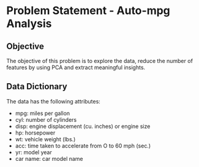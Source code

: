 # Problem Statement - Auto-mpg Analysis

## Objective
The objective of this problem is to explore the data, reduce the number of features by using PCA and extract meaningful insights.

## Data Dictionary
The data has the following attributes:

* mpg: miles per gallon
* cyl: number of cylinders
* disp: engine displacement (cu. inches) or engine size
* hp: horsepower
* wt: vehicle weight (lbs.)
* acc: time taken to accelerate from O to 60 mph (sec.)
* yr: model year
* car name: car model name
